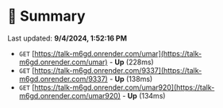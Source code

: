 # 📖 Summary
Last updated: **9/4/2024, 1:52:16 PM**

- `GET` [https://talk-m6gd.onrender.com/umar](https://talk-m6gd.onrender.com/umar) - **Up** (228ms)
- `GET` [https://talk-m6gd.onrender.com/9337](https://talk-m6gd.onrender.com/9337) - **Up** (138ms)
- `GET` [https://talk-m6gd.onrender.com/umar920](https://talk-m6gd.onrender.com/umar920) - **Up** (134ms)
